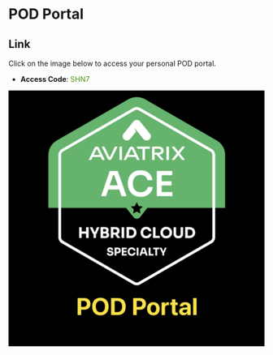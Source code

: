 # POD Portal

## Link
Click on the image below to access your personal POD portal.

- **Access Code**: <span style='color:#479608'>SHN7</span>

<a href="https://hybrid-portal.ace.aviatrixlab.com/" target="_blank">

![My image](images/ACE-Hybrid-Logo.png)
</a>